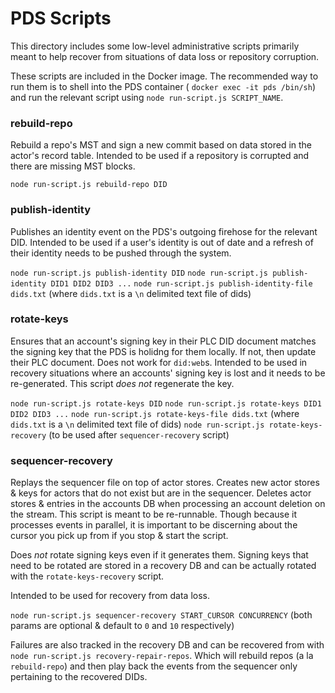 # PDS Scripts

This directory includes some low-level administrative scripts primarily meant to help recover from situations of data
loss or repository corruption.

These scripts are included in the Docker image. The recommended way to run them is to shell into the PDS container (
`docker exec -it pds /bin/sh`) and run the relevant script using `node run-script.js SCRIPT_NAME`.

### rebuild-repo

Rebuild a repo's MST and sign a new commit based on data stored in the actor's record table. Intended to be used if a
repository is corrupted and there are missing MST blocks.

`node run-script.js rebuild-repo DID`

### publish-identity

Publishes an identity event on the PDS's outgoing firehose for the relevant DID. Intended to be used if a user's
identity is out of date and a refresh of their identity needs to be pushed through the system.

`node run-script.js publish-identity DID`
`node run-script.js publish-identity DID1 DID2 DID3 ...`
`node run-script.js publish-identity-file dids.txt` (where `dids.txt` is a `\n` delimited text file of dids)

### rotate-keys

Ensures that an account's signing key in their PLC DID document matches the signing key that the PDS is holidng for them
locally. If not, then update their PLC document. Does not work for `did:web`s. Intended to be used in recovery
situations where an accounts' signing key is lost and it needs to be re-generated. This script _does not_ regenerate the
key.

`node run-script.js rotate-keys DID`
`node run-script.js rotate-keys DID1 DID2 DID3 ...`
`node run-script.js rotate-keys-file dids.txt` (where `dids.txt` is a `\n` delimited text file of dids)
`node run-script.js rotate-keys-recovery` (to be used after `sequencer-recovery` script)

### sequencer-recovery

Replays the sequencer file on top of actor stores. Creates new actor stores & keys for actors that do not exist but are
in the sequencer. Deletes actor stores & entries in the accounts DB when processing an account deletion on the stream.
This script is meant to be re-runnable. Though because it processes events in parallel, it is important to be discerning
about the cursor you pick up from if you stop & start the script.

Does _not_ rotate signing keys even if it generates them. Signing keys that need to be rotated are stored in a recovery
DB and can be actually rotated with the `rotate-keys-recovery` script.

Intended to be used for recovery from data loss.

`node run-script.js sequencer-recovery START_CURSOR CONCURRENCY` (both params are optional & default to `0` and `10`
respectively)

Failures are also tracked in the recovery DB and can be recovered from with `node run-script.js recovery-repair-repos`.
Which will rebuild repos (a la `rebuild-repo`) and then play back the events from the sequencer only pertaining to the
recovered DIDs.
